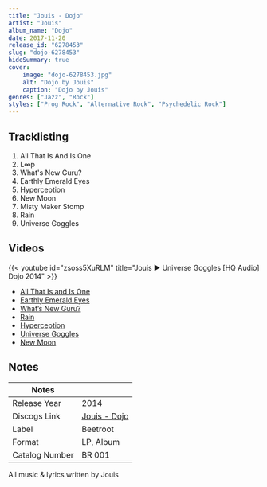 ```yaml
---
title: "Jouis - Dojo"
artist: "Jouis"
album_name: "Dojo"
date: 2017-11-20
release_id: "6278453"
slug: "dojo-6278453"
hideSummary: true
cover:
    image: "dojo-6278453.jpg"
    alt: "Dojo by Jouis"
    caption: "Dojo by Jouis"
genres: ["Jazz", "Rock"]
styles: ["Prog Rock", "Alternative Rock", "Psychedelic Rock"]
---
```


## Tracklisting
1. All That Is And Is One
2. L∞p
3. What's New Guru?
4. Earthly Emerald Eyes
5. Hyperception
6. New Moon
7. Misty Maker Stomp
8. Rain
9. Universe Goggles

## Videos
{{< youtube id="zsoss5XuRLM" title="Jouis ► Universe Goggles [HQ Audio] Dojo 2014" >}}
- [All That Is and Is One](https://www.youtube.com/watch?v=0jw7-AulkFI)
- [Earthly Emerald Eyes](https://www.youtube.com/watch?v=WZ5DJSlykqs)
- [What’s New Guru?](https://www.youtube.com/watch?v=eEj4wtD0I84)
- [Rain](https://www.youtube.com/watch?v=dOk0kJU9MiI)
- [Hyperception](https://www.youtube.com/watch?v=pu3KrmUZ9Tc)
- [Universe Goggles](https://www.youtube.com/watch?v=ZVAL2CkJO5I)
- [New Moon](https://www.youtube.com/watch?v=1W1eR2hEmPQ)


## Notes

| Notes          |             |
| ---------------| ----------- |
| Release Year   | 2014 |
| Discogs Link   | [Jouis - Dojo](https://www.discogs.com/release/6278453-Jouis-Dojo) |
| Label          | Beetroot |
| Format         | LP, Album |
| Catalog Number | BR 001 |

All music & lyrics written by Jouis

